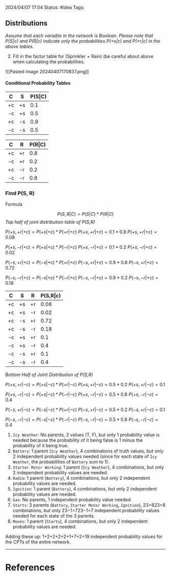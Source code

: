 2024/04/07 17:04
Status: #idea
Tags:

## Distributions 

*Assume that each variable in the network is Boolean. Please note that P(S|c) and P(R|c) indicate only the probabilities P(+s|c) and P(+r|c) in the above tables.*

2. Fill in the factor table for (Sprinkler + Rain) (be careful about above when calculating the probabilities.

![[Pasted image 20240407170837.png]]


#### Conditional Probability Tables

| C   | S   | P(S\|C) |
| --- | --- | ------- |
| +c  | +s  | 0.1     |
| -c  | +s  | 0.5     |
| +c  | -s  | 0.9     |
| -c  | -s  | 0.5     |

| C   | R   | P(R\|C) |
| --- | --- | ------- |
| +c  | +r  | 0.8     |
| -c  | +r  | 0.2     |
| +c  | -r  | 0.2     |
| -c  | -r  | 0.8     |

### Find P(S, R)

Formula 

$$P(S, R|C) = P(S|C)*P(R|C)$$
*Top half of joint distribution table of P(S,R)*

$P(+s, +r|+c) = P(+s|+c)*P(+r|+c)$
$P(+s, +r|+c) = 0.1*0.8$
$P(+s, +r|+c) = 0.08$

$P(+s, -r|+c) = P(+s|+c)*P(-r|+c)$
$P(+s, -r|+c) = 0.1*0.2$
$P(+s, -r|+c) = 0.02$

$P(-s, +r|+c) = P(-s|+c)*P(+r|+c)$
$P(-s, +r|+c) = 0.9*0.8$
$P(-s, +r|+c) = 0.72$

$P(-s, -r|+c) = P(-s|+c)*P(-r|+c)$
$P(-s, -r|+c) = 0.9*0.2$
$P(-s, -r|+c) = 0.18$

| C   | S   | R   | P(S,R\|c) |
| --- | --- | --- | --------- |
| +c  | +s  | +r  | 0.08      |
| +c  | +s  | -r  | 0.02      |
| +c  | -s  | +r  | 0.72      |
| +c  | -s  | -r  | 0.18      |
| -c  | +s  | +r  | 0.1       |
| -c  | +s  | -r  | 0.4       |
| -c  | -s  | +r  | 0.1       |
| -c  | -s  | -r  | 0.4       |

*Bottom Half of Joint Distribution of P(S,R)*

$P(+s, +r|-c) = P(+s|-c)*P(+r|-c)$
$P(+s, +r|-c) = 0.5*0.2$
$P(+s, +r|-c) = 0.1$

$P(+s, -r|-c) = P(+s|-c)*P(-r|-c)$
$P(+s, -r|-c) = 0.5*0.8$
$P(+s, -r|-c) = 0.4$

$P(-s, +r|-c) = P(-s|-c)*P(+r|-c)$
$P(-s, +r|-c) = 0.5*0.2$
$P(-s, +r|-c) = 0.1$

$P(-s, -r|-c) = P(-s|-c)*P(-r|-c)$
$P(-s, -r|-c) = 0.5*0.8$
$P(-s, -r|-c) = 0.4$


1. `Icy Weather`: No parents, 2 values (T, F), but only 1 probability value is needed because the probability of it being false is 1 minus the probability of it being true.
2. `Battery`: 1 parent (`Icy Weather`), 4 combinations of truth values, but only 2 independent probability values needed (since for each state of `Icy Weather`, the probabilities of `Battery` sum to 1).
3. `Starter Motor Working`: 1 parent (`Icy Weather`), 4 combinations, but only 2 independent probability values are needed.
4. `Radio`: 1 parent (`Battery`), 4 combinations, but only 2 independent probability values are needed.
5. `Ignition`: 1 parent (`Battery`), 4 combinations, but only 2 independent probability values are needed.
6. `Gas`: No parents, 1 independent probability value needed.
7. `Starts`: 3 parents (`Battery`, `Starter Motor Working`, `Ignition`), 23=823=8 combinations, but only 23−1=723−1=7 independent probability values needed for each state of the 3 parents.
8. `Moves`: 1 parent (`Starts`), 4 combinations, but only 2 independent probability values are needed.

Adding these up: 1+2+2+2+2+1+7+2=19 independent probability values for the CPTs of the entire network.


---
# References
